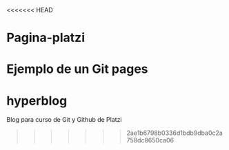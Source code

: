 <<<<<<< HEAD
# Pagina-platzi
Ejemplo de un Git pages
=======
# hyperblog
Blog para curso de Git y Github de Platzi
>>>>>>> 2ae1b6798b0336d1bdb9dba0c2a758dc8650ca06
